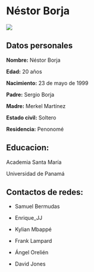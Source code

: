 # Néstor Borja

<img src="https://scontent.fpac1-1.fna.fbcdn.net/v/t1.0-9/72611580_2437120733031995_3044936975967584256_n.jpg?_nc_cat=105&_nc_oc=AQlDTWB15EcWmX4ToYy8Snrl031SqHNSj05COnX-jdUZn3eBCF5tCgRgOHItqoV_yZk&_nc_ht=scontent.fpac1-1.fna&oh=abc4df1efc84184f3bc6af5aa77665d3&oe=5E3CF68E">

## **Datos personales**

**Nombre:** Néstor Borja


**Edad:** 20 años

**Nacimiento:** 23 de mayo de 1999

**Padre:** Sergio Borja

**Madre:** Merkel Martínez

**Estado civil:** Soltero

**Residencia:** Penonomé

## **Educacion:** 

Academia Santa María

Universidad de Panamá

## **Contactos de redes:**

* Samuel Bermudas

* Enrique_JJ

* Kylian Mbappé

* Frank Lampard

* Ángel Orelién

* David Jones







